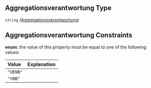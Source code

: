 ## Aggregationsverantwortung Type

`string` ([Aggregationsverantwortung](aggregationsverantwortung.md))

## Aggregationsverantwortung Constraints

**enum**: the value of this property must be equal to one of the following values:

| Value    | Explanation |
| :------- | :---------- |
| `"UENB"` |             |
| `"VNB"`  |             |
